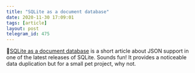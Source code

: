 ```yaml
---
title: "SQLite as a document database"
date: 2020-11-30 17:09:01
tags: [article]
layout: post
telegram_id: 475
---
```


📄[SQLite as a document database](https://dgl.cx/2020/06/sqlite-json-support) is a short article about JSON support in one of the latest releases of SQLite. Sounds fun! It provides a noticeable data duplication but for a small pet project, why not.
